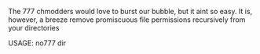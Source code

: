 The 777 chmodders would love to burst our bubble, but it aint so easy.
It is, however, a breeze remove promiscuous file permissions recursively from your directories

USAGE: no777 dir
